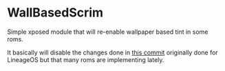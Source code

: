 # WallBasedScrim
Simple xposed module that will re-enable wallpaper based tint in some roms.

It basically will disable the changes done in [this commit](https://github.com/LineageOS/android_frameworks_base/commit/759d6831f0207f8b59445b33fd57d770c16d3750) originally done for LineageOS but that many roms are implementing lately.
